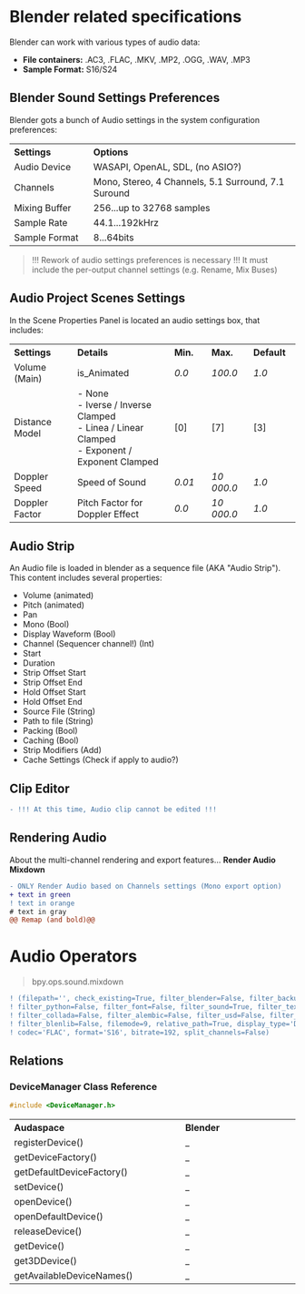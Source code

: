 # Blender related specifications

Blender can work with various types of audio data:
- **File containers:** .AC3, .FLAC, .MKV, .MP2, .OGG, .WAV, .MP3
- **Sample Format:** S16/S24

## Blender Sound Settings Preferences

Blender gots a bunch of Audio settings in the system configuration preferences:

<table>
<tr>
<th align="left", width="200">
Settings
</th>
<th align="left", width="682">
Options
</th>
</tr>
<tr>
<td>
Audio Device
</td>
<td>
WASAPI, OpenAL, SDL, (no ASIO?)
</td>
</tr>
<tr>
<td>
Channels
</td>
<td>
Mono, Stereo, 4 Channels, 5.1 Surround, 7.1 Suround
</td>
</tr>
<tr>
<td>
Mixing Buffer
</td>
<td>
256...up to 32768 samples
</td>
</tr>
<tr>
<td>
Sample Rate
</td>
<td>
44.1...192kHrz
</td>
</tr>
<tr>
<td>
Sample Format
</td>
<td>
8...64bits
</td>
</tr>
</table>

> !!! Rework of audio settings preferences is necessary !!!
> It must include the per-output channel settings (e.g. Rename, Mix Buses)

## Audio Project Scenes Settings

In the Scene Properties Panel is located an audio settings box, that includes:
<table>
<tr>
<th align="left", width="200">
Settings
</th>
<th align="left", width="382">
Details
</th>
<th align="left", width="100">
Min.
</th>
<th align="left", width="100">
Max.
</th>
<th align="left", width="100">
Default
</th>
</tr>
  
<tr>
<td>
Volume (Main)
</td>
<td>
is_Animated
</td>
<td>
<i>0.0</i>
</td>
<td>
<i>100.0</i>
</td>
<td>
<i>1.0</i>
</td>
</tr>
  
<tr>
<td>
Distance Model
</td>
<td>
- None<br>- Iverse / Inverse Clamped<br>- Linea / Linear Clamped<br>- Exponent / Exponent Clamped
</td>
<td>
[0]
</td>
<td>
[7]
</td>
<td>
[3]
</td>
</tr>
  
<tr>
<td>
Doppler Speed
</td>
<td>
Speed of Sound
</td>
<td>
<i>0.01</i>
</td>
<td>
<i>10 000.0</i>
</td>
<td>
<i>1.0</i>
</td>
</tr>
  
<tr>
<td>
Doppler Factor
</td>
<td>
Pitch Factor for Doppler Effect
</td>
<td>
<i>0.0</i>
</td>
<td>
<i>10 000.0</i>
</td>
<td>
<i>1.0</i>
</td>
</tr>

</table>

## Audio Strip

An Audio file is loaded in blender as a sequence file (AKA "Audio Strip"). This content includes several properties:
- Volume (animated)
- Pitch (animated)
- Pan
- Mono (Bool)
- Display Waveform (Bool)
- Channel (Sequencer channel!) (Int)
- Start
- Duration
- Strip Offset Start
- Strip Offset End
- Hold Offset Start
- Hold Offset End
- Source File (String)
- Path to file (String)
- Packing (Bool)
- Caching (Bool)
- Strip Modifiers (Add)
- Cache Settings (Check if apply to audio?)

## Clip Editor

```diff 
- !!! At this time, Audio clip cannot be edited !!!
```

## Rendering Audio

About the multi-channel rendering and export features... **Render Audio Mixdown**

```diff
- ONLY Render Audio based on Channels settings (Mono export option)
+ text in green
! text in orange
# text in gray
@@ Remap (and bold)@@
```

# Audio Operators

> bpy.ops.sound.mixdown
```diff
! (filepath='', check_existing=True, filter_blender=False, filter_backup=False, filter_image=False, filter_movie=False, 
! filter_python=False, filter_font=False, filter_sound=True, filter_text=False, filter_archive=False, filter_btx=False, 
! filter_collada=False, filter_alembic=False, filter_usd=False, filter_obj=False, filter_volume=False, filter_folder=True, 
! filter_blenlib=False, filemode=9, relative_path=True, display_type='DEFAULT', sort_method='', accuracy=1024, container='FLAC', 
! codec='FLAC', format='S16', bitrate=192, split_channels=False)
```

## Relations

### DeviceManager Class Reference

```c++
#include <DeviceManager.h>
```

<table>
<tr><th align="left", width="441">Audaspace</th><th align="left", width="441">Blender</th></tr>
<tr><td>registerDevice()</td><td>_</td></tr>
<tr><td>getDeviceFactory()</td><td>_</td></tr>
<tr><td>getDefaultDeviceFactory()</td><td>_</td></tr>
<tr><td>setDevice()</td><td>_</td></tr>
<tr><td>openDevice()</td><td>_</td></tr>
<tr><td>openDefaultDevice()</td><td>_</td></tr>
<tr><td>releaseDevice()</td><td>_</td></tr>
<tr><td>getDevice()</td><td>_</td></tr>
<tr><td>get3DDevice()</td><td>_</td></tr>
<tr><td>getAvailableDeviceNames()</td><td>_</td></tr>
</table>



